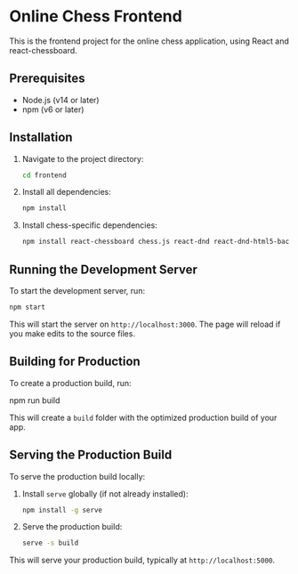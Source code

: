 # Online Chess Frontend

This is the frontend project for the online chess application, using React and react-chessboard.

## Prerequisites

- Node.js (v14 or later)
- npm (v6 or later)

## Installation

1. Navigate to the project directory:
   ```bash
   cd frontend
   ```

2. Install all dependencies:
   ```bash
   npm install
   ```

3. Install chess-specific dependencies:
   ```bash
   npm install react-chessboard chess.js react-dnd react-dnd-html5-backend react-scripts@latest
   ```

## Running the Development Server

To start the development server, run:

```bash
npm start
```


This will start the server on `http://localhost:3000`. The page will reload if you make edits to the source files.

## Building for Production

To create a production build, run:

npm run build

This will create a `build` folder with the optimized production build of your app.

## Serving the Production Build

To serve the production build locally:

1. Install `serve` globally (if not already installed):
   ```bash
   npm install -g serve
   ```

2. Serve the production build:
   ```bash
   serve -s build
   ```

This will serve your production build, typically at `http://localhost:5000`.
